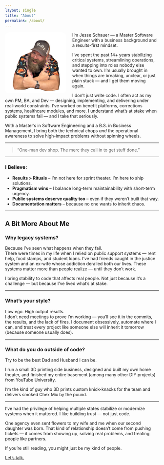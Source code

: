 ```yaml
---
layout: single
title: "About"
permalink: /about/
---
```


<img src="/assets/images/jesse-schauer-headshot.png" alt="Jesse Schauer photo" style="float: left; margin-right: 20px; width: 200px; border-radius: 12px;" />

I’m Jesse Schauer — a Master Software Engineer with a business background and a results-first mindset.

I’ve spent the past 14+ years stabilizing critical systems, streamlining operations, and stepping into roles nobody else wanted to own. I’m usually brought in when things are breaking, unclear, or just plain stuck — and I get them moving again.

I don’t just write code. I often act as my own PM, BA, and Dev — designing, implementing, and delivering under real-world constraints. I’ve worked on benefit platforms, corrections systems, healthcare modules, and more. I understand what’s at stake when public systems fail — and I take that seriously.

With a Master’s in Software Engineering and a B.S. in Business Management, I bring both the technical chops *and* the operational awareness to solve high-impact problems without spinning wheels.

---

> “One-man dev shop. The merc they call in to get stuff done.”

---

### I Believe:

- **Results > Rituals** – I’m not here for sprint theater. I’m here to ship solutions.
- **Pragmatism wins** – I balance long-term maintainability with short-term urgency.
- **Public systems deserve quality too** – even if they weren’t built that way.
- **Documentation matters** – because no one wants to inherit chaos.

---

## A Bit More About Me

### Why legacy systems?

Because I’ve seen what happens when they fail.  
There were times in my life when I relied on public support systems — rent help, food stamps, and student loans. I’ve had friends caught in the justice system and an ex-wife whose addiction derailed both our lives. These systems matter more than people realize — until they don’t work.

I bring stability to code that affects real people. Not just because it’s a challenge — but because I’ve lived what’s at stake.

---

### What’s your style?

Low ego. High output results.  
I don’t need meetings to prove I’m working — you’ll see it in the commits, the results, and the lack of fires. I document obsessively, automate where I can, and treat every project like someone else will inherit it tomorrow (because someone usually does).

---

### What do you do outside of code?

Try to be the best Dad and Husband I can be.

I run a small 3D printing side business, designed and built my own home theater, and finished my entire basement (among many other DIY projects) from YouTube University.

I’m the kind of guy who 3D prints custom knick-knacks for the team and delivers smoked Chex Mix by the pound.

---

I’ve had the privilege of helping multiple states stabilize or modernize systems when it mattered. I like building trust — not just code.

One agency even sent flowers to my wife and me when our second daughter was born. That kind of relationship doesn’t come from pushing tickets — it comes from showing up, solving real problems, and treating people like partners.

If you’re still reading, you might just be my kind of people.

[Let’s talk.](mailto:JesseSchauer@outlook.com)
